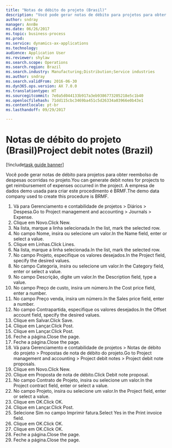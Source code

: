 ```yaml
--- 
title: "Notas de débito do projeto (Brasil)"
description: "Você pode gerar notas de débito para projetos para obter reembolso de despesas ocorridas no projeto."
author: sndray
manager: AnnBe
ms.date: 06/26/2017
ms.topic: business-process
ms.prod: 
ms.service: dynamics-ax-applications
ms.technology: 
audience: Application User
ms.reviewer: shylaw
ms.search.scope: Operations
ms.search.region: Brazil
ms.search.industry: Manufacturing;Distribution;Service industries
ms.author: sndray
ms.search.validFrom: 2016-06-30
ms.dyn365.ops.version: AX 7.0.0
ms.translationtype: HT
ms.sourcegitcommit: 7e0a5d044133b917a3eb9386773205218e5c1b40
ms.openlocfilehash: 71dd115cbc3469ba451c5d26334a03966e0b43e1
ms.contentlocale: pt-br
ms.lasthandoff: 09/29/2017

---
```

# <a name="project-debit-notes-brazil"></a><span data-ttu-id="4d9b1-103">Notas de débito do projeto (Brasil)</span><span class="sxs-lookup"><span data-stu-id="4d9b1-103">Project debit notes (Brazil)</span></span>

[!include[task guide banner](../../includes/task-guide-banner.md)]

<span data-ttu-id="4d9b1-104">Você pode gerar notas de débito para projetos para obter reembolso de despesas ocorridas no projeto.</span><span class="sxs-lookup"><span data-stu-id="4d9b1-104">You can generate debit notes for projects to get reimbursement of expenses occurred in the project.</span></span> <span data-ttu-id="4d9b1-105">A empresa de dados demo usada para criar este procedimento é BRMF.</span><span class="sxs-lookup"><span data-stu-id="4d9b1-105">The demo data company used to create this procedure is BRMF.</span></span>

1. <span data-ttu-id="4d9b1-106">Vá para Gerenciamento e contabilidade de projetos > Diários > Despesa.</span><span class="sxs-lookup"><span data-stu-id="4d9b1-106">Go to Project management and accounting > Journals > Expense.</span></span>
2. <span data-ttu-id="4d9b1-107">Clique em Novo.</span><span class="sxs-lookup"><span data-stu-id="4d9b1-107">Click New.</span></span>
3. <span data-ttu-id="4d9b1-108">Na lista, marque a linha selecionada.</span><span class="sxs-lookup"><span data-stu-id="4d9b1-108">In the list, mark the selected row.</span></span>
4. <span data-ttu-id="4d9b1-109">No campo Nome, insira ou selecione um valor.</span><span class="sxs-lookup"><span data-stu-id="4d9b1-109">In the Name field, enter or select a value.</span></span>
5. <span data-ttu-id="4d9b1-110">Clique em Linhas.</span><span class="sxs-lookup"><span data-stu-id="4d9b1-110">Click Lines.</span></span>
6. <span data-ttu-id="4d9b1-111">Na lista, marque a linha selecionada.</span><span class="sxs-lookup"><span data-stu-id="4d9b1-111">In the list, mark the selected row.</span></span>
7. <span data-ttu-id="4d9b1-112">No campo Projeto, especifique os valores desejados.</span><span class="sxs-lookup"><span data-stu-id="4d9b1-112">In the Project field, specify the desired values.</span></span>
8. <span data-ttu-id="4d9b1-113">No campo Categoria, insira ou selecione um valor.</span><span class="sxs-lookup"><span data-stu-id="4d9b1-113">In the Category field, enter or select a value.</span></span>
9. <span data-ttu-id="4d9b1-114">No campo Descrição, digite um valor.</span><span class="sxs-lookup"><span data-stu-id="4d9b1-114">In the Description field, type a value.</span></span>
10. <span data-ttu-id="4d9b1-115">No campo Preço de custo, insira um número.</span><span class="sxs-lookup"><span data-stu-id="4d9b1-115">In the Cost price field, enter a number.</span></span>
11. <span data-ttu-id="4d9b1-116">No campo Preço venda, insira um número.</span><span class="sxs-lookup"><span data-stu-id="4d9b1-116">In the Sales price field, enter a number.</span></span>
12. <span data-ttu-id="4d9b1-117">No campo Contrapartida, especifique os valores desejados.</span><span class="sxs-lookup"><span data-stu-id="4d9b1-117">In the Offset account field, specify the desired values.</span></span>
13. <span data-ttu-id="4d9b1-118">Clique em Salvar.</span><span class="sxs-lookup"><span data-stu-id="4d9b1-118">Click Save.</span></span>
14. <span data-ttu-id="4d9b1-119">Clique em Lançar.</span><span class="sxs-lookup"><span data-stu-id="4d9b1-119">Click Post.</span></span>
15. <span data-ttu-id="4d9b1-120">Clique em Lançar.</span><span class="sxs-lookup"><span data-stu-id="4d9b1-120">Click Post.</span></span>
16. <span data-ttu-id="4d9b1-121">Feche a página.</span><span class="sxs-lookup"><span data-stu-id="4d9b1-121">Close the page.</span></span>
17. <span data-ttu-id="4d9b1-122">Feche a página.</span><span class="sxs-lookup"><span data-stu-id="4d9b1-122">Close the page.</span></span>
18. <span data-ttu-id="4d9b1-123">Vá para Gerenciamento e contabilidade de projetos > Notas de débito do projeto > Propostas de nota de débito do projeto.</span><span class="sxs-lookup"><span data-stu-id="4d9b1-123">Go to Project management and accounting > Project debit notes > Project debit note proposals.</span></span>
19. <span data-ttu-id="4d9b1-124">Clique em Novo.</span><span class="sxs-lookup"><span data-stu-id="4d9b1-124">Click New.</span></span>
20. <span data-ttu-id="4d9b1-125">Clique em Proposta de nota de débito.</span><span class="sxs-lookup"><span data-stu-id="4d9b1-125">Click Debit note proposal.</span></span>
21. <span data-ttu-id="4d9b1-126">No campo Contrato de Projeto, insira ou selecione um valor.</span><span class="sxs-lookup"><span data-stu-id="4d9b1-126">In the Project contract field, enter or select a value.</span></span>
22. <span data-ttu-id="4d9b1-127">No campo Projeto, insira ou selecione um valor.</span><span class="sxs-lookup"><span data-stu-id="4d9b1-127">In the Project field, enter or select a value.</span></span>
23. <span data-ttu-id="4d9b1-128">Clique em OK.</span><span class="sxs-lookup"><span data-stu-id="4d9b1-128">Click OK.</span></span>
24. <span data-ttu-id="4d9b1-129">Clique em Lançar.</span><span class="sxs-lookup"><span data-stu-id="4d9b1-129">Click Post.</span></span>
25. <span data-ttu-id="4d9b1-130">Selecione Sim no campo Imprimir fatura.</span><span class="sxs-lookup"><span data-stu-id="4d9b1-130">Select Yes in the Print invoice field.</span></span>
26. <span data-ttu-id="4d9b1-131">Clique em OK.</span><span class="sxs-lookup"><span data-stu-id="4d9b1-131">Click OK.</span></span>
27. <span data-ttu-id="4d9b1-132">Clique em OK.</span><span class="sxs-lookup"><span data-stu-id="4d9b1-132">Click OK.</span></span>
28. <span data-ttu-id="4d9b1-133">Feche a página.</span><span class="sxs-lookup"><span data-stu-id="4d9b1-133">Close the page.</span></span>
29. <span data-ttu-id="4d9b1-134">Feche a página.</span><span class="sxs-lookup"><span data-stu-id="4d9b1-134">Close the page.</span></span>


